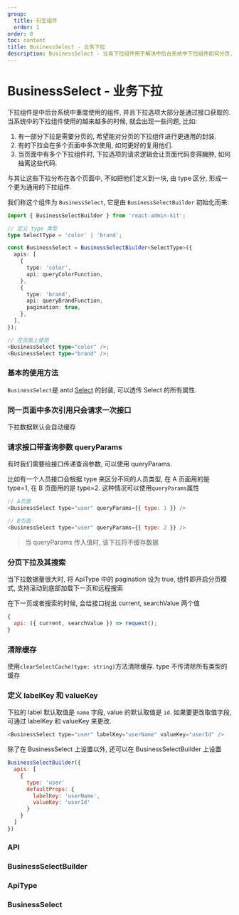 ```yaml
---
group:
  title: 衍生组件
  order: 1
order: 0
toc: content
title: BusinessSelect - 业务下拉
description: BusinessSelect - 业务下拉组件用于解决中后台系统中下拉组件如何分页, 如何复用等问题.
---
```


# BusinessSelect - 业务下拉

下拉组件是中后台系统中重度使用的组件, 并且下拉选项大部分是通过接口获取的. 当系统中的下拉组件使用的越来越多的时候, 就会出现一些问题, 比如:

1. 有一部分下拉是需要分页的, 希望能对分页的下拉组件进行更通用的封装.
2. 有的下拉会在多个页面中多次使用, 如何更好的复用他们.
3. 当页面中有多个下拉组件时, 下拉选项的请求逻辑会让页面代码变得臃肿, 如何抽离这些代码.

与其让这些下拉分布在各个页面中, 不如把他们定义到一块, 由 type 区分, 形成一个更为通用的下拉组件.

我们称这个组件为 `BusinessSelect`, 它是由 `BusinessSelectBuilder` 初始化而来:

```ts
import { BusinessSelectBuilder } from 'react-admin-kit';

// 定义 type 类型
type SelectType = 'color' | 'brand';

const BusinessSelect = BusinessSelectBiulder<SelectType>({
  apis: [
    {
      type: 'color',
      api: queryColorFunction,
    },
    {
      type: 'brand',
      api: queryBrandFunction,
      pagination: true,
    },
  ],
});

// 在页面上使用
<BusinessSelect type="color" />;
<BusinessSelect type="brand" />;
```

### 基本的使用方法

`BusinessSelect`是 antd [Select](https://ant-design.antgroup.com/components/select-cn) 的封装, 可以透传 Select 的所有属性.

<code src="./demos/basic/index.tsx"></code>

### 同一页面中多次引用只会请求一次接口

下拉数据默认会自动缓存

<code src="./demos/oneQuery/index.tsx"></code>

### 请求接口带查询参数 queryParams

有时我们需要给接口传递查询参数, 可以使用 queryParams.

比如有一个人员接口会根据 type 来区分不同的人员类型, 在 A 页面用的是 type=1, 在 B 页面用的是 type=2. 这种情况可以使用`queryParams`属性

```js
// A页面
<BusinessSelect type="user" queryParams={{ type: 1 }} />

// B页面
<BusinessSelect type="user" queryParams={{ type: 2 }} />
```

> 当 queryParams 传入值时, 该下拉将不缓存数据

<code src="./demos/queryParams/index.tsx"></code>

### 分页下拉及其搜索

当下拉数据量很大时, 将 ApiType 中的 pagination 设为 true, 组件即开启分页模式, 支持滚动到底部加载下一页和远程搜索

在下一页或者搜索的时候, 会给接口抛出 current, searchValue 两个值

```js
{
  api: ({ current, searchValue }) => request();
}
```

### 清除缓存

使用`clearSelectCache(type: string)`方法清除缓存. type 不传清除所有类型的缓存

<code src="./demos/clearCache/index.tsx"></code>

### 定义 labelKey 和 valueKey

下拉的 label 默认取值是 `name` 字段, value 的默认取值是 `id`. 如果要更改取值字段, 可通过 labelKey 和 valueKey 来更改.

```js
<BusinessSelect type="user" labelKey="userName" valueKey="userId" />
```

除了在 BusinessSelect 上设置以外, 还可以在 BusinessSelectBuilder 上设置

```js
BusinessSelectBuilder({
  apis: [
    {
      type: 'user'
      defaultProps: {
        labelKey: 'userName',
        valueKey: 'userId'
      }
    }
  ]
})
```

### API

### BusinessSelectBuilder

<API filePath='src/BusinessSelectBuilder/index.tsx' name='BusinessSelectBuilder'></API>

### ApiType

<API name='BizApi'></API>

### BusinessSelect

<API name='BusinessSelectSelf'></API>
